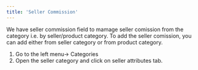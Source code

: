 ```yaml
---
title: 'Seller Commission'
---
```


We have seller commission field to mamage seller comission from the category i.e. by seller/product category. To add the seller comission, you can add either from seller category or from product category.

1. Go to the left menu-> Categories
2. Open the seller category and click on seller attributes tab.

